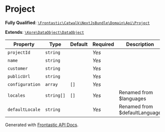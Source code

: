 #  Project

**Fully Qualified**: [`\Frontastic\Catwalk\NextJsBundle\Domain\Api\Project`](../../../../../src/php/NextJsBundle/Domain/Api/Project.php)

**Extends**: [`\Kore\DataObject\DataObject`](https://github.com/kore/DataObject)

Property|Type|Default|Required|Description
--------|----|-------|--------|-----------
`projectId` | `string` |  | *Yes* | 
`name` | `string` |  | *Yes* | 
`customer` | `string` |  | *Yes* | 
`publicUrl` | `string` |  | *Yes* | 
`configuration` | `array` | `[]` | *Yes* | 
`locales` | `string[]` | `[]` | *Yes* | Renamed from $languages
`defaultLocale` | `string` |  | *Yes* | Renamed from $defaultLanguage

Generated with [Frontastic API Docs](https://github.com/FrontasticGmbH/apidocs).
